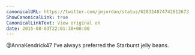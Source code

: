 ```yaml
---
canonicalURL: https://twitter.com/jmjordan/status/628324874742812673
ShowCanonicalLink: true
CanonicalLinkText: View original on
date: 2015-08-03T22:01:38+00:00
---
```

@AnnaKendrick47 I’ve always preferred the Starburst jelly beans.